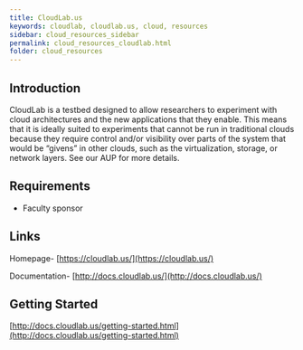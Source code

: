 ```yaml
---
title: CloudLab.us
keywords: cloudlab, cloudlab.us, cloud, resources
sidebar: cloud_resources_sidebar
permalink: cloud_resources_cloudlab.html
folder: cloud_resources
---
```


## Introduction

CloudLab is a testbed designed to allow researchers to experiment with cloud architectures and the new applications that they enable. This means that it is ideally suited to experiments that cannot be run in traditional clouds because they require control and/or visibility over parts of the system that would be “givens” in other clouds, such as the virtualization, storage, or network layers. See our AUP for more details.

## Requirements

* Faculty sponsor

## Links

Homepage- [https://cloudlab.us/](https://cloudlab.us/)

Documentation- [http://docs.cloudlab.us/](http://docs.cloudlab.us/)

## Getting Started

[http://docs.cloudlab.us/getting-started.html](http://docs.cloudlab.us/getting-started.html)
